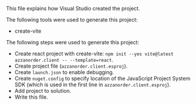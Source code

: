 This file explains how Visual Studio created the project.

The following tools were used to generate this project:
- create-vite

The following steps were used to generate this project:
- Create react project with create-vite: `npm init --yes vite@latest azzanorder.client -- --template=react`.
- Create project file (`azzanorder.client.esproj`).
- Create `launch.json` to enable debugging.
- Create `nuget.config` to specify location of the JavaScript Project System SDK (which is used in the first line in `azzanorder.client.esproj`).
- Add project to solution.
- Write this file.
